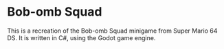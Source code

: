 # Bob-omb Squad
This is a recreation of the Bob-omb Squad minigame from Super Mario 64 DS. It is written in C#, using the Godot game engine.
